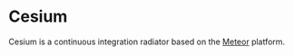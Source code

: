 # Cesium

Cesium is a continuous integration radiator based on the [Meteor](http://meteor.com) platform.
